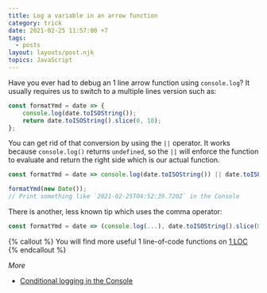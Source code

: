 ```yaml
---
title: Log a variable in an arrow function
category: trick
date: 2021-02-25 11:57:00 +7
tags:
  - posts
layout: layouts/post.njk
topics: JavaScript
---
```


Have you ever had to debug an 1 line arrow function using `console.log`? It usually requires us to switch to a multiple lines version such as:

```js
const formatYmd = date => {
    console.log(date.toISOString());
    return date.toISOString().slice(0, 10);
};
```

You can get rid of that conversion by using the `||` operator. It works because `console.log()` returns `undefined`, so the `||` will enforce the function to evaluate and return the right side which is our actual function.

```js
const formatYmd = date => console.log(date.toISOString()) || date.toISOString().slice(0, 10);

formatYmd(new Date());
// Print something like `2021-02-25T04:52:39.720Z` in the Console
```

There is another, less known tip which uses the comma operator:

```js
const formatYmd = date => (console.log(...), date.toISOString().slice(0, 10));
```

{% callout %}
You will find more useful 1 line-of-code functions on [1 LOC](https://1loc.dev)
{% endcallout %}

_More_

* [Conditional logging in the Console](/conditional-logging-in-the-console.html)